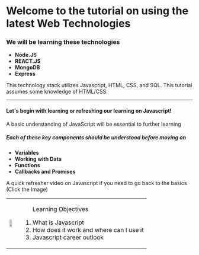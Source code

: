 # Welcome to the tutorial on using the latest Web Technologies

<h3> We will be learning these technologies </h3>
<ul>
  <li><strong>Node.JS</strong></li>
  <li><strong>REACT.JS</strong></li>
  <li><strong>MongoDB</strong></li>
  <li><strong>Express</strong></li>
</ul>

<p>This technology stack utilizes Javascript, HTML, CSS, and SQL. This tutorial assumes some knowledge of HTML/CSS.</p>
<hr>
<h4>Let's begin with learning or refreshing our learning on Javascript!</h5>
<p>A basic understanding of JavaScript will be essential to further learning</p>
<h5>Each of these key components should be understood before moving on</h6>
<ul>
  <li><strong>Variables</strong></li>
  <li><strong>Working with Data</strong></li>
  <li><strong>Functions</strong></li>
  <li><strong>Callbacks and Promises</strong></li>
</ul>
<p>A quick refresher video on Javascript if you need to go back to the basics (Click the Image)</p>
<table cellspacing="0" cellpadding="0">
  <td>
<a href="https://www.youtube.com/watch?v=upDLs1sn7g4" title="Learn Javascript"><img src="https://img.youtube.com/vi/upDLs1sn7g4/maxresdefault.jpg" width="60%"/></a>
  </td>
  <td>
  <ol><p>Learning Objectives</p>
    <li>What is Javascript</li>
    <li>How does it work and where can I use it</li>
    <li>Javascript career outlook</li>
  </ol>
  </td>
</table>

